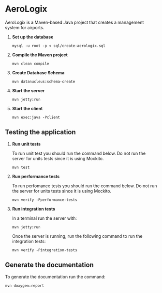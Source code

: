 # AeroLogix

AeroLogix is a Maven-based Java project that creates a management system for airports.

1. **Set up the database**
    ```
    mysql -u root -p < sql/create-aerologix.sql
    ```
    
1. **Compile the Maven project**

    ```
    mvn clean compile
    ```

2. **Create Database Schema**

    ```
    mvn datanucleus:schema-create
    ```

3. **Start the server**

    ```
    mvn jetty:run
    ```


4. **Start the client**
   
    ```
    mvn exec:java -Pclient
    ```

**Testing the application**
-
1. **Run unit tests**
   
   To run unit test you should run the command below. Do not run the server for units tests since it is using Mockito.

    ```
    mvn test
    ```

2. **Run performance tests**

   To run perfomance tests you should run the command below. Do not run the server for units tests since it is using Mockito.

    ```
    mvn verify -Pperformance-tests
    ```

3. **Run integration tests**
   
   In a terminal run the server with:

    ```
    mvn jetty:run
    ```

    Once the server is running, run the following command to run the integration tests:
    
    ```
    mvn verify -Pintegration-tests
    ```

**Generate the documentation**
-
To generate the documentation run the command:

```
mvn doxygen:report
```